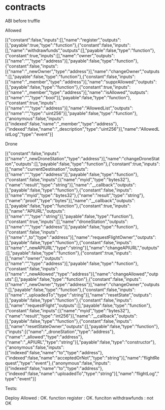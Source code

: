 # contracts

ABI before truffle

Allowed

[{"constant":false,"inputs":[],"name":"register","outputs":[],"payable":true,"type":"function"},{"constant":false,"inputs":[],"name":"withdrawfunds","outputs":[],"payable":false,"type":"function"},{"constant":true,"inputs":[],"name":"owner","outputs":[{"name":"","type":"address"}],"payable":false,"type":"function"},{"constant":false,"inputs":[{"name":"_newOwner","type":"address"}],"name":"changeOwner","outputs":[],"payable":false,"type":"function"},{"constant":false,"inputs":[{"name":"_member","type":"address"}],"name":"supprAllowed","outputs":[],"payable":false,"type":"function"},{"constant":true,"inputs":[{"name":"_member","type":"address"}],"name":"isAllowed","outputs":[{"name":"","type":"bool"}],"payable":false,"type":"function"},{"constant":true,"inputs":[{"name":"","type":"address"}],"name":"AllowedList","outputs":[{"name":"","type":"uint256"}],"payable":false,"type":"function"},{"anonymous":false,"inputs":[{"indexed":false,"name":"_member","type":"address"},{"indexed":false,"name":"_description","type":"uint256"}],"name":"AllowedListLog","type":"event"}]

Drone

[{"constant":false,"inputs":[{"name":"_newDroneStation","type":"address"}],"name":"changeDroneStation","outputs":[],"payable":false,"type":"function"},{"constant":true,"inputs":[],"name":"currentDestination","outputs":[{"name":"","type":"address"}],"payable":false,"type":"function"},{"constant":false,"inputs":[{"name":"myid","type":"bytes32"},{"name":"result","type":"string"}],"name":"__callback","outputs":[],"payable":false,"type":"function"},{"constant":false,"inputs":[{"name":"myid","type":"bytes32"},{"name":"result","type":"string"},{"name":"proof","type":"bytes"}],"name":"__callback","outputs":[],"payable":false,"type":"function"},{"constant":true,"inputs":[],"name":"APIURL","outputs":[{"name":"","type":"string"}],"payable":false,"type":"function"},{"constant":true,"inputs":[],"name":"droneStation","outputs":[{"name":"","type":"address"}],"payable":false,"type":"function"},{"constant":false,"inputs":[{"name":"_to","type":"address"}],"name":"requestFlightOwner","outputs":[],"payable":false,"type":"function"},{"constant":false,"inputs":[{"name":"_newAPIURL","type":"string"}],"name":"changeAPIURL","outputs":[],"payable":false,"type":"function"},{"constant":true,"inputs":[],"name":"owner","outputs":[{"name":"","type":"address"}],"payable":false,"type":"function"},{"constant":false,"inputs":[{"name":"_newAllowed","type":"address"}],"name":"changeAllowed","outputs":[],"payable":false,"type":"function"},{"constant":false,"inputs":[{"name":"_newOwner","type":"address"}],"name":"changeOwner","outputs":[],"payable":false,"type":"function"},{"constant":false,"inputs":[{"name":"_uploadedTo","type":"string"}],"name":"resetState","outputs":[],"payable":false,"type":"function"},{"constant":false,"inputs":[],"name":"requestFlight","outputs":[],"payable":false,"type":"function"},{"constant":false,"inputs":[{"name":"myid","type":"bytes32"},{"name":"result","type":"int256"}],"name":"__callback","outputs":[],"payable":false,"type":"function"},{"constant":false,"inputs":[],"name":"resetStateOwner","outputs":[],"payable":false,"type":"function"},{"inputs":[{"name":"_droneStation","type":"address"},{"name":"_allowed","type":"address"},{"name":"_APIURL","type":"string"}],"payable":false,"type":"constructor"},{"anonymous":false,"inputs":[{"indexed":false,"name":"to","type":"address"},{"indexed":false,"name":"acceptedOrNot","type":"string"}],"name":"flightRequest","type":"event"},{"anonymous":false,"inputs":[{"indexed":false,"name":"to","type":"address"},{"indexed":false,"name":"uploadedTo","type":"string"}],"name":"flightLog","type":"event"}]


Tests:

Deploy Allowed : OK.
function register : OK.
funciton withdrawfunds : not OK
